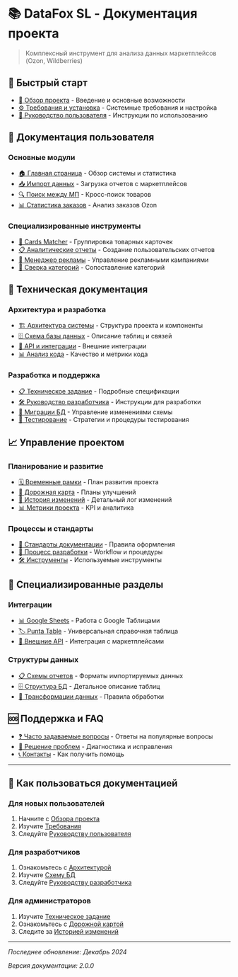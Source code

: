 # 📚 DataFox SL - Документация проекта

> Комплексный инструмент для анализа данных маркетплейсов (Ozon, Wildberries)

## 🚀 Быстрый старт

- [📖 Обзор проекта](overview.md) - Введение и основные возможности  
- [⚙️ Требования и установка](requirements.md) - Системные требования и настройка
- [👤 Руководство пользователя](user-guides/README.md) - Инструкции по использованию

## 📖 Документация пользователя

### Основные модули
- [🏠 Главная страница](user-guides/home-dashboard.md) - Обзор системы и статистика
- [📥 Импорт данных](user-guides/data-import.md) - Загрузка отчетов с маркетплейсов
- [🔍 Поиск между МП](user-guides/cross-marketplace-search.md) - Кросс-поиск товаров
- [📊 Статистика заказов](user-guides/order-statistics.md) - Анализ заказов Ozon

### Специализированные инструменты
- [🔗 Cards Matcher](user-guides/cards-matcher.md) - Группировка товарных карточек
- [📋 Аналитические отчеты](user-guides/analytic-reports.md) - Создание пользовательских отчетов
- [🎯 Менеджер рекламы](user-guides/advertising-manager.md) - Управление рекламными кампаниями
- [🔄 Сверка категорий](user-guides/category-comparison.md) - Сопоставление категорий

## 🔧 Техническая документация

### Архитектура и разработка
- [🏗️ Архитектура системы](technical/architecture.md) - Структура проекта и компоненты
- [🗄️ Схема базы данных](technical/database-schema.md) - Описание таблиц и связей
- [🔄 API и интеграции](technical/integrations.md) - Внешние интеграции
- [📊 Анализ кода](technical/code-analysis.md) - Качество и метрики кода

### Разработка и поддержка
- [📋 Техническое задание](technical/specifications.md) - Подробные спецификации
- [🛠️ Руководство разработчика](technical/development.md) - Инструкции для разработки
- [🔄 Миграции БД](technical/migrations.md) - Управление изменениями схемы
- [🧪 Тестирование](technical/testing.md) - Стратегии и процедуры тестирования

## 📈 Управление проектом

### Планирование и развитие
- [🗓️ Временные рамки](project-management/timeline.md) - План развития проекта
- [🎯 Дорожная карта](project-management/roadmap.md) - Планы улучшений
- [📝 История изменений](CHANGELOG.md) - Детальный лог изменений
- [📊 Метрики проекта](project-management/metrics.md) - KPI и аналитика

### Процессы и стандарты  
- [📝 Стандарты документации](project-management/doc-standards.md) - Правила оформления
- [🔄 Процесс разработки](project-management/development-process.md) - Workflow и процедуры
- [🛠️ Инструменты](project-management/tools.md) - Используемые инструменты

## 🎯 Специализированные разделы

### Интеграции
- [📊 Google Sheets](integrations/google-sheets.md) - Работа с Google Таблицами
- [🏷️ Punta Table](integrations/punta-table.md) - Универсальная справочная таблица
- [🔗 Внешние API](integrations/external-apis.md) - Интеграция с маркетплейсами

### Структуры данных
- [📋 Схемы отчетов](data-structures/reports-schema.md) - Форматы импортируемых данных
- [🗄️ Структура БД](data-structures/database-structure.md) - Детальное описание таблиц
- [🔄 Трансформации данных](data-structures/data-transformations.md) - Правила обработки

## 🆘 Поддержка и FAQ

- [❓ Часто задаваемые вопросы](support/faq.md) - Ответы на популярные вопросы
- [🐛 Решение проблем](support/troubleshooting.md) - Диагностика и исправления
- [📞 Контакты](support/contacts.md) - Как получить помощь

---

## 📝 Как пользоваться документацией

### Для новых пользователей
1. Начните с [Обзора проекта](overview.md)
2. Изучите [Требования](requirements.md)
3. Следуйте [Руководству пользователя](user-guides/README.md)

### Для разработчиков
1. Ознакомьтесь с [Архитектурой](technical/architecture.md)
2. Изучите [Схему БД](technical/database-schema.md)
3. Следуйте [Руководству разработчика](technical/development.md)

### Для администраторов
1. Изучите [Техническое задание](technical/specifications.md)
2. Ознакомьтесь с [Дорожной картой](project-management/roadmap.md)
3. Следите за [Историей изменений](CHANGELOG.md)

---

*Последнее обновление: Декабрь 2024*

*Версия документации: 2.0.0* 